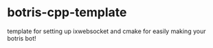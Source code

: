 # botris-cpp-template
template for setting up ixwebsocket and cmake for easily making your botris bot!
